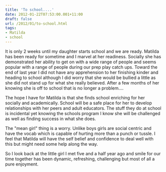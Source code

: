 ```yaml
---
title: 'To school....'
date: 2012-01-22T07:53:00.001+11:00
draft: false
url: /2012/01/to-school.html
tags: 
- Matilda
- school
---
```


It is only 2 weeks until my daughter starts school and we are ready. Matilda has been ready for sometime and I marvel at her readiness. Socially she has demonstrated her ability to get on with a wide range of people and seems popular with a range of people during our prep play catch ups. Toward the end of last year I did not have any apprehension to her finishing kinder and heading to school although I did worry that she would be bullied a little as she did not stand up for what she really believed. After a few months of her knowing she is off to school that is no longer a problem....  
  
The hope I have for Matilda is that she finds school enriching for her socially and academically. School will be a safe place for her to develop relationships with her peers and adult educators. The stuff they do at school is incidental yet knowing the schools program I know she will be challenged as well as finding success in what she does.  
  
The "mean girl" thing is a worry. Unlike boys girls are social centric and have the vocab which is capable of hurting more than a punch or tussle. I feel that Matilda will have the self belief and confidence to deal well with this but might need some help along the way.  
  
So I look back at the little girl I met five and a half year ago and smile for our time together has been dynamic, refreshing, challenging but most of all a pure enjoyment.